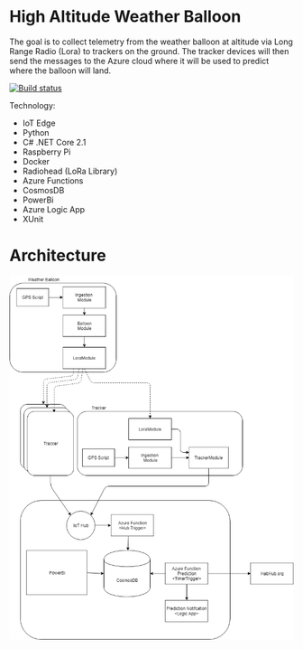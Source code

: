 # High Altitude Weather Balloon

The goal is to collect telemetry from the weather balloon at altitude via Long Range Radio (Lora) to trackers on the ground.  The tracker devices will then send the messages to the Azure cloud where it will be used to predict where the balloon will land.

[![Build status](https://starbuckdevops.visualstudio.com/WeatherBalloon/_apis/build/status/BalloonEdge-CI)](https://starbuckdevops.visualstudio.com/WeatherBalloon/_build/latest?definitionId=5)

Technology:
- IoT Edge
- Python
- C# .NET Core 2.1
- Raspberry Pi
- Docker
- Radiohead (LoRa Library)
- Azure Functions
- CosmosDB
- PowerBi
- Azure Logic App
- XUnit

# Architecture
![alt text](WeatherBalloon.png "Architecture")

